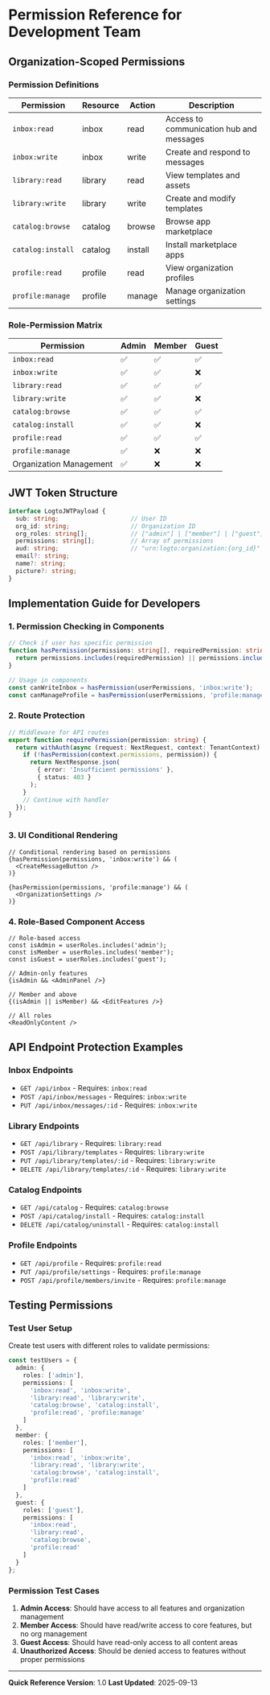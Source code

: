 # Permission Reference for Development Team

## Organization-Scoped Permissions

### Permission Definitions

| Permission | Resource | Action | Description |
|------------|----------|--------|-------------|
| `inbox:read` | inbox | read | Access to communication hub and messages |
| `inbox:write` | inbox | write | Create and respond to messages |
| `library:read` | library | read | View templates and assets |
| `library:write` | library | write | Create and modify templates |
| `catalog:browse` | catalog | browse | Browse app marketplace |
| `catalog:install` | catalog | install | Install marketplace apps |
| `profile:read` | profile | read | View organization profiles |
| `profile:manage` | profile | manage | Manage organization settings |

### Role-Permission Matrix

| Permission | Admin | Member | Guest |
|------------|-------|--------|-------|
| `inbox:read` | ✅ | ✅ | ✅ |
| `inbox:write` | ✅ | ✅ | ❌ |
| `library:read` | ✅ | ✅ | ✅ |
| `library:write` | ✅ | ✅ | ❌ |
| `catalog:browse` | ✅ | ✅ | ✅ |
| `catalog:install` | ✅ | ✅ | ❌ |
| `profile:read` | ✅ | ✅ | ✅ |
| `profile:manage` | ✅ | ❌ | ❌ |
| Organization Management | ✅ | ❌ | ❌ |

## JWT Token Structure

```typescript
interface LogtoJWTPayload {
  sub: string;                    // User ID
  org_id: string;                 // Organization ID
  org_roles: string[];            // ["admin"] | ["member"] | ["guest"]
  permissions: string[];          // Array of permissions
  aud: string;                    // "urn:logto:organization:{org_id}"
  email?: string;
  name?: string;
  picture?: string;
}
```

## Implementation Guide for Developers

### 1. Permission Checking in Components

```typescript
// Check if user has specific permission
function hasPermission(permissions: string[], requiredPermission: string): boolean {
  return permissions.includes(requiredPermission) || permissions.includes('*');
}

// Usage in components
const canWriteInbox = hasPermission(userPermissions, 'inbox:write');
const canManageProfile = hasPermission(userPermissions, 'profile:manage');
```

### 2. Route Protection

```typescript
// Middleware for API routes
export function requirePermission(permission: string) {
  return withAuth(async (request: NextRequest, context: TenantContext) => {
    if (!hasPermission(context.permissions, permission)) {
      return NextResponse.json(
        { error: 'Insufficient permissions' },
        { status: 403 }
      );
    }
    // Continue with handler
  });
}
```

### 3. UI Conditional Rendering

```tsx
// Conditional rendering based on permissions
{hasPermission(permissions, 'inbox:write') && (
  <CreateMessageButton />
)}

{hasPermission(permissions, 'profile:manage') && (
  <OrganizationSettings />
)}
```

### 4. Role-Based Component Access

```tsx
// Role-based access
const isAdmin = userRoles.includes('admin');
const isMember = userRoles.includes('member');
const isGuest = userRoles.includes('guest');

// Admin-only features
{isAdmin && <AdminPanel />}

// Member and above
{(isAdmin || isMember) && <EditFeatures />}

// All roles
<ReadOnlyContent />
```

## API Endpoint Protection Examples

### Inbox Endpoints
- `GET /api/inbox` - Requires: `inbox:read`
- `POST /api/inbox/messages` - Requires: `inbox:write`
- `PUT /api/inbox/messages/:id` - Requires: `inbox:write`

### Library Endpoints
- `GET /api/library` - Requires: `library:read`
- `POST /api/library/templates` - Requires: `library:write`
- `PUT /api/library/templates/:id` - Requires: `library:write`
- `DELETE /api/library/templates/:id` - Requires: `library:write`

### Catalog Endpoints
- `GET /api/catalog` - Requires: `catalog:browse`
- `POST /api/catalog/install` - Requires: `catalog:install`
- `DELETE /api/catalog/uninstall` - Requires: `catalog:install`

### Profile Endpoints
- `GET /api/profile` - Requires: `profile:read`
- `PUT /api/profile/settings` - Requires: `profile:manage`
- `POST /api/profile/members/invite` - Requires: `profile:manage`

## Testing Permissions

### Test User Setup
Create test users with different roles to validate permissions:

```typescript
const testUsers = {
  admin: {
    roles: ['admin'],
    permissions: [
      'inbox:read', 'inbox:write',
      'library:read', 'library:write',
      'catalog:browse', 'catalog:install',
      'profile:read', 'profile:manage'
    ]
  },
  member: {
    roles: ['member'],
    permissions: [
      'inbox:read', 'inbox:write',
      'library:read', 'library:write',
      'catalog:browse', 'catalog:install',
      'profile:read'
    ]
  },
  guest: {
    roles: ['guest'],
    permissions: [
      'inbox:read',
      'library:read',
      'catalog:browse',
      'profile:read'
    ]
  }
};
```

### Permission Test Cases

1. **Admin Access**: Should have access to all features and organization management
2. **Member Access**: Should have read/write access to core features, but no org management
3. **Guest Access**: Should have read-only access to all content areas
4. **Unauthorized Access**: Should be denied access to features without proper permissions

---

**Quick Reference Version**: 1.0
**Last Updated**: 2025-09-13